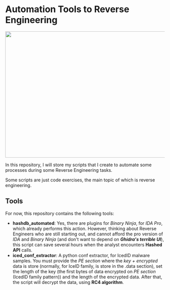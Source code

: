 # Automation Tools to Reverse Engineering

<p align="center">
  <img src="https://user-images.githubusercontent.com/26800596/168480566-89c9c935-20e3-4745-ba34-0a5a8236489d.png" width="600" height="400">
</p>

In this repository, I will store my scripts that I create to automate some processes during some Reverse Engineering tasks.

Some scripts are just code exercises, the main topic of which is reverse engineering.

## Tools

For now, this repository contains the following tools:

- **hashdb_automated**: Yes, there are plugins for *Binary Ninja*, for *IDA Pro*, which already performs this action. However, thinking about Reverse Engineers who are still starting out, and cannot afford the pro version of *IDA* and *Binary Ninja* (and don't want to depend on ***Ghidra's terrible UI***), this script can save several hours when the analyst encounters **Hashed API** calls.
- **iced_conf_extractor**: A python conf extractor, for IcedID malware samples. You must provide the *PE section* where the *key + encrypted* data is store (normally, for IceID family, is store in the .data section), set the length of the key (the first bytes of data encrypted on *PE section* (IcedID family pattern)) and the length of the encrypted data. After that, the script will decrypt the data, using **RC4 algorithm**.

